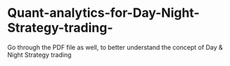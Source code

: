 # Quant-analytics-for-Day-Night-Strategy-trading-
Go through the PDF file as well, to better understand the concept of Day &amp; Night Strategy trading
